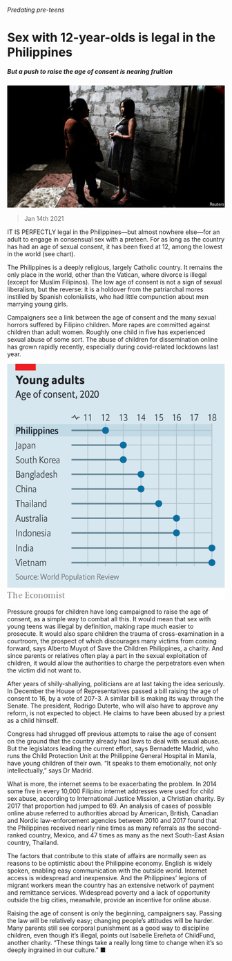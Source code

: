 ###### Predating pre-teens

# Sex with 12-year-olds is legal in the Philippines 

##### But a push to raise the age of consent is nearing fruition 

![image](images/20210116_asp503.jpg) 

> Jan 14th 2021 


IT IS PERFECTLY legal in the Philippines—but almost nowhere else—for an adult to engage in consensual sex with a preteen. For as long as the country has had an age of sexual consent, it has been fixed at 12, among the lowest in the world (see chart).


The Philippines is a deeply religious, largely Catholic country. It remains the only place in the world, other than the Vatican, where divorce is illegal (except for Muslim Filipinos). The low age of consent is not a sign of sexual liberalism, but the reverse: it is a holdover from the patriarchal mores instilled by Spanish colonialists, who had little compunction about men marrying young girls.



Campaigners see a link between the age of consent and the many sexual horrors suffered by Filipino children. More rapes are committed against children than adult women. Roughly one child in five has experienced sexual abuse of some sort. The abuse of children for dissemination online has grown rapidly recently, especially during covid-related lockdowns last year.

![image](images/20210116_ASC391.png) 



Pressure groups for children have long campaigned to raise the age of consent, as a simple way to combat all this. It would mean that sex with young teens was illegal by definition, making rape much easier to prosecute. It would also spare children the trauma of cross-examination in a courtroom, the prospect of which discourages many victims from coming forward, says Alberto Muyot of Save the Children Philippines, a charity. And since parents or relatives often play a part in the sexual exploitation of children, it would allow the authorities to charge the perpetrators even when the victim did not want to.


After years of shilly-shallying, politicians are at last taking the idea seriously. In December the House of Representatives passed a bill raising the age of consent to 16, by a vote of 207-3. A similar bill is making its way through the Senate. The president, Rodrigo Duterte, who will also have to approve any reform, is not expected to object. He claims to have been abused by a priest as a child himself.


Congress had shrugged off previous attempts to raise the age of consent on the ground that the country already had laws to deal with sexual abuse. But the legislators leading the current effort, says Bernadette Madrid, who runs the Child Protection Unit at the Philippine General Hospital in Manila, have young children of their own. “It speaks to them emotionally, not only intellectually,” says Dr Madrid.


What is more, the internet seems to be exacerbating the problem. In 2014 some five in every 10,000 Filipino internet addresses were used for child sex abuse, according to International Justice Mission, a Christian charity. By 2017 that proportion had jumped to 69. An analysis of cases of possible online abuse referred to authorities abroad by American, British, Canadian and Nordic law-enforcement agencies between 2010 and 2017 found that the Philippines received nearly nine times as many referrals as the second-ranked country, Mexico, and 47 times as many as the next South-East Asian country, Thailand.


The factors that contribute to this state of affairs are normally seen as reasons to be optimistic about the Philippine economy. English is widely spoken, enabling easy communication with the outside world. Internet access is widespread and inexpensive. And the Philippines’ legions of migrant workers mean the country has an extensive network of payment and remittance services. Widespread poverty and a lack of opportunity outside the big cities, meanwhile, provide an incentive for online abuse.


Raising the age of consent is only the beginning, campaigners say. Passing the law will be relatively easy; changing people’s attitudes will be harder. Many parents still see corporal punishment as a good way to discipline children, even though it’s illegal, points out Isabelle Ereñeta of ChildFund, another charity. “These things take a really long time to change when it’s so deeply ingrained in our culture.” ■

